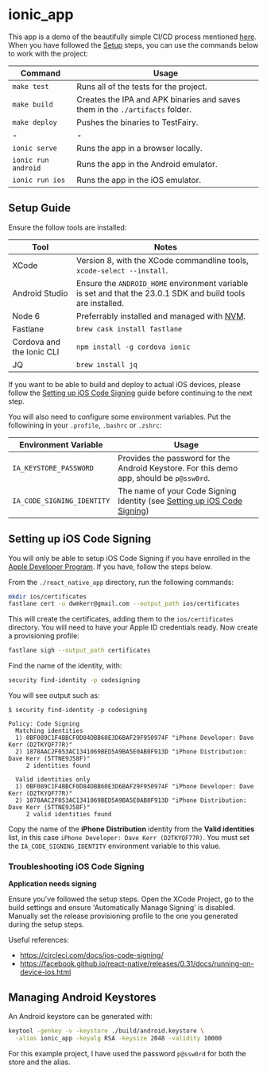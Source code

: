 # ionic_app

This app is a demo of the beautifully simple CI/CD process mentioned [here](../README.md). When you have followed the [Setup](#setup) steps, you can use the commands below to work with the project:

| Command | Usage |
|---------|-------|
| `make test` | Runs all of the tests for the project. |
| `make build` | Creates the IPA and APK binaries and saves them in the `./artifacts` folder. |
| `make deploy` | Pushes the binaries to TestFairy. |
| - | - |
| `ionic serve` | Runs the app in a browser locally. |
| `ionic run android` | Runs the app in the Android emulator. |
| `ionic run ios` | Runs the app in the iOS emulator. |

## Setup Guide

Ensure the follow tools are installed:

| Tool | Notes |
|------|-------|
| XCode | Version 8, with the XCode commandline tools, `xcode-select --install`. |
| Android Studio | Ensure the `ANDROID_HOME` environment variable is set and that the 23.0.1 SDK and build tools are installed. |
| Node 6 | Preferrably installed and managed with [NVM](https://github.com/creationix/nvm). |
| Fastlane | `brew cask install fastlane` |
| Cordova and the Ionic CLI | `npm install -g cordova ionic` |
| JQ | `brew install jq` |

If you want to be able to build and deploy to actual iOS devices, please follow the [Setting up iOS Code Signing](#setting-up-ios-code-signing) guide before continuing to the next step.

You will also need to configure some environment variables. Put the followining in your `.profile`, `.bashrc` or `.zshrc`:

| Environment Variable | Usage |
|----------------------|-------|
| `IA_KEYSTORE_PASSWORD` | Provides the password for the Android Keystore. For this demo app, should be `p@ssw0rd`. |
| `IA_CODE_SIGNING_IDENTITY` | The name of your Code Signing Identity (see [Setting up iOS Code Signing](#Setting-up-iOS-Code-Signing)) |

## Setting up iOS Code Signing

You will only be able to setup iOS Code Signing if you have enrolled in the [Apple Developer Program](https://developer.apple.com/programs/). If you have, follow the steps below.

From the `./react_native_app` directory, run the following commands:

```bash
mkdir ios/certificates
fastlane cert -u dwmkerr@gmail.com --output_path ios/certificates
```

This will create the certificates, adding them to the `ios/certificates` directory. You will need to have your Apple ID credentials ready. Now create a provisioning profile:

```bash
fastlane sigh --output_path certificates
```

Find the name of the identity, with:

```bash
security find-identity -p codesigning
```

You will see output such as:

```
$ security find-identity -p codesigning

Policy: Code Signing
  Matching identities
  1) 0BF089C1F4BBCF0D84DBB60E3D6BAF29F950974F "iPhone Developer: Dave Kerr (D2TKYQF77R)"
  2) 1878AAC2F053AC1341069BED5A9BA5E0AB0F913D "iPhone Distribution: Dave Kerr (5TTNE9J58F)"
     2 identities found

  Valid identities only
  1) 0BF089C1F4BBCF0D84DBB60E3D6BAF29F950974F "iPhone Developer: Dave Kerr (D2TKYQF77R)"
  2) 1878AAC2F053AC1341069BED5A9BA5E0AB0F913D "iPhone Distribution: Dave Kerr (5TTNE9J58F)"
     2 valid identities found
```

Copy the name of the **iPhone Distribution** identity from the **Valid identities** list, in this case `iPhone Developer: Dave Kerr (D2TKYQF77R)`. You must set the `IA_CODE_SIGNING_IDENTITY` environment variable to this value.

### Troubleshooting iOS Code Signing

**Application needs signing**

Ensure you've followed the setup steps. Open the XCode Project, go to the build settings and ensure 'Automatically Manage Signing' is disabled. Manually set the release provisioning profile to the one you generated during the setup steps.

Useful references:

- https://circleci.com/docs/ios-code-signing/
- https://facebook.github.io/react-native/releases/0.31/docs/running-on-device-ios.html

## Managing Android Keystores

An Android keystore can be generated with:

```bash
keytool -genkey -v -keystore ./build/android.keystore \
  -alias ionic_app -keyalg RSA -keysize 2048 -validity 10000
```

For this example project, I have used the password `p@ssw0rd` for both the store and the alias.
